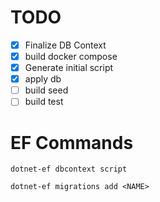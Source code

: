 # TODO

* [x] Finalize DB Context
* [x] build docker compose
* [x] Generate initial script
* [x] apply db
* [ ] build seed
* [ ] build test

# EF Commands

```
dotnet-ef dbcontext script

dotnet-ef migrations add <NAME>
```